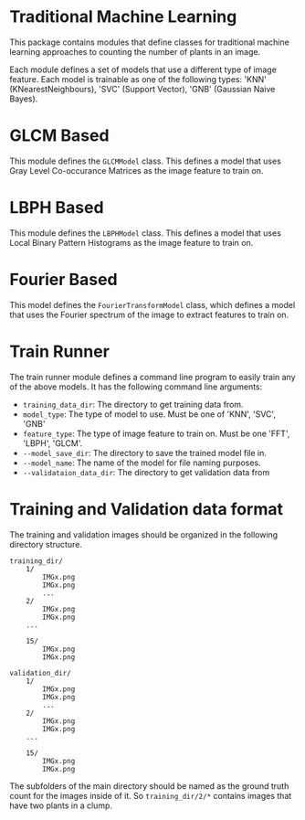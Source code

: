 # Traditional Machine Learning
This package contains modules that define classes for traditional machine
learning approaches to counting the number of plants in an image.

Each module defines a set of models that use a different type of image feature.
Each model is trainable as one of the following types: 'KNN' (KNearestNeighbours), 'SVC' (Support Vector), 'GNB' (Gaussian Naive Bayes).

# GLCM Based
This module defines the `GLCMModel` class.  This defines a model that uses Gray
Level Co-occurance Matrices as the image feature to train on.  

# LBPH Based
This module defines the `LBPHModel` class.  This defines a model that uses
Local Binary Pattern Histograms as the image feature to train on.

# Fourier Based
This model defines the `FourierTransformModel` class, which defines a model
that uses the Fourier spectrum of the image to extract features to train on.

# Train Runner
The train runner module defines a command line program to easily train any of
the above models.  It has the following command line arguments:

- `training_data_dir`:      The directory to get training data from.
- `model_type`:             The type of model to use.  Must be one of 'KNN', 'SVC', 'GNB'
- `feature_type`:           The type of image feature to train on.  Must be one
                            'FFT', 'LBPH', 'GLCM'.
- `--model_save_dir`:       The directory to save the trained model file in.
- `--model_name`:           The name of the model for file naming purposes.
- `--validataion_data_dir`: The directory to get validation data from

# Training and Validation data format

The training and validation images should be organized in the following directory structure.

```
training_dir/
	1/
		IMGx.png
		IMGx.png
		...
	2/
		IMGx.png
		IMGx.png
	...

	15/
		IMGx.png
		IMGx.png

validation_dir/
	1/
		IMGx.png
		IMGx.png
		...
	2/
		IMGx.png
		IMGx.png
	...

	15/
		IMGx.png
		IMGx.png

```

The subfolders of the main directory should be named as the ground truth count for the images inside of it.  So `training_dir/2/*` contains images that have two plants in a clump.

 
